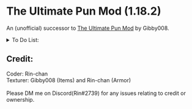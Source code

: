 # The Ultimate Pun Mod (1.18.2)
An (unofficial) successor to [The Ultimate Pun Mod](https://www.minecraftforum.net/forums/mapping-and-modding-java-edition/minecraft-mods/1294446-the-ultimate-pun-mod-updated-aug-2015) by Gibby008.

<details>
    <summary>To Do List:</summary>
    <details>
        <summary>❌ Blocks</summary>
        ❌ Fr-Ore-Zen Iron<br>
        ❌ Fr-Ore-Zen Gold<br>
        ❌ Fr-Ore-Zen Bones<br>
        ❌ Fr-Ore-Zen Obsi-Die-an<br>
        ❌ Fr-Ore-Zen Diamond<br>
        ❌ Fr-Ore-Zen Dyemond<br>
        ❌ Fr-Ore-Zen Emerald<br>
        ❌ Res-ice-tant Bricks<br>
        ❌ Glowice<br>
        ❌ Res-ice-tant Stairs<br>
        ✔ Danger-ice (Have not added the block yet)<br>
        ✔ Mint (Have not added the block yet)<br>
        ❌ D-ice-mention Portal
    </details>
    <details>
        <summary>❌ Materials</summary>
        ✔ Hard Boiled Egg<br>
        ✔ Bat Fur<br>
        ✔ Bat-le Iron<br>
        ✔ Morning Star<br>
        ✔ The Ultimate Block<br>
        ✔ Dyemond<br>
        ✔ Obsi-Die-an Shards (Unobtainable ATM)<br>
        ✔ Droplet<br>
        ✔ D-ice-mond Orb
    </details>
    <details>
        <summary>✔ Foods</summary>
        ✔ French Frice<br>
        ✔ Iron Orepple<br>
        ✔ Coal Orepple<br>
        ✔ Bat-le Orepple<br>
        ✔ Diamond Orepple<br>
        ✔ Emerald Orepple<br>
        ✔ Lapis Orepple<br>
        ✔ Redstone Orepple<br>
        ✔ Dyemond Orepple
    </details>
    <details>
        <summary>❌ Tools</summary>
        ✔ Rainbow<br>
        ✔ The Stone of Mite<br>
        ✔ Flying Pan<br>
        ✔ Flee Bag<br>
        ✔ Sand-orcery<br>
        ✔ Bat-le Axe<br>
        ✔ Dyemond Axe<br>
        ✔ Nether Dyemond Axe<br>
        ✔ End Dyemond Axe<br>
        ✔ Lux Dyemond Axe<br>
        ✔ Obsi-Die-an Axe<br>
        ✔ Bat-le Pickaxe<br>
        ✔ BreakFast<br>
        ✔ Dyemond Pickaxe<br>
        ✔ Nether Dyemond Pickaxe<br>
        ✔ End Dyemond Pickaxe<br>
        ✔ Lux Dyemond Pickaxe<br>
        ✔ Obsi-Die-an Pickaxe<br>
        ✔ Bat-le Shovel<br>
        ✔ Dyemond Shovel<br>
        ✔ Nether Dyemond Shovel<br>
        ✔ End Dyemond Shovel<br>
        ✔ Lux Dyemond Shovel<br>
        ✔ Obsi-Die-an Shovel<br>
        ✔ Bat-le Hoe<br>
        ✔ Dyemond Hoe<br>
        ✔ Nether Dyemond Hoe<br>
        ✔ End Dyemond Hoe<br>
        ✔ Lux Dyemond Hoe<br>
        ✔ Obsi-Die-an Hoe
    </details>
    <details>
        <summary>❌ Weapons</summary>
        ✔ Crossbow<br>
        ✔ Eggsterminator<br>
        ✔ Spearmint<br>
        ✔ Steal Knife<br>
        ✔ Bown<br>
        ✔ Obsi-Die-an Bow<br>
        ✔ Hammer<br>
        ✔ Canink<br>
        ✔ Tentacannon (No functionality yet)<br>
        ✔ Icesickle (No functionality yet, currently does not drop from mobs)<br>
        ✔ Flamethwooler<br>
        ✔ Pork Chopper<br>
        ✔ Holey Sword<br>
        ✔ Piece Maker<br>
        ✔ Pane Maker<br>
        ✔ The Grater Sword<br>
        ✔ Bat-le Sword<br>
        ✔ Mints-er<br>
        ✔ Dyemond Sword<br>
        ✔ Nether Dyemond Sword<br>
        ✔ End Dyemond Sword<br>
        ✔ Lux Dyemond Sword<br>
        ✔ Obsi-Die-an Sword<br>
        ✔ Punisher<br>
        ✔ Arctcut (No functionality yet, currently does not drop from mobs)<br>
        ✔ Bedder Sword
    </details>
    <details>
        <summary>❌ Armors (Helmet, Chestplate, Legging, Boots)</summary>
        ALL APPEARANCES TEXTURES ARE INCOMPLETE (Needs proper shading)<br>
        ✔ Bat-le Suit<br>
        ✔ Dyemond Suit<br>
        ✔ Nether Dyemond Suit<br>
        ✔ End Dyemond Suit<br>
        ✔ Lux Dyemond Suit<br>
        ✔ Obsi-Die-an Suit
    </details>
    <details>
        <summary>❌ Mobs</summary>
        ❌ A-bomb-nible Snowman<br>
        ❌ Flicing<br>
        ❌ FrostBiter<br>
        ❌ Cold Killers<br>
        ❌ Iceassins<br>
        ❌ Glaciadors<br>
        ❌ Icy Skeletons<br>
        ❌ IcyYou<br>
        ❌ Sand-witch<br>
        ❌ Skele-TON<br>
        ❌ Experienced Zombie<br>
        ❌ Flamekenstein<br>
        ❌ Liq-squid<br>
        ❌ Inviciousable<br>
        ❌ Clobber-O-Nimbus<br>
        ❌ Obsi-Die-An<br>
        ❌ Bringer of Frydom<br>
        ❌ Daybreak-er
    </details>
    <details>
        <summary>❌ Dimension</summary>
        ❌ D-ice-mention
    </details>
</details>

## Credit:
Coder: Rin-chan<br>
Texturer: Gibby008 (Items) and Rin-chan (Armor)<br>
<br>
Please DM me on Discord(Rin#2739) for any issues relating to credit or ownership.
